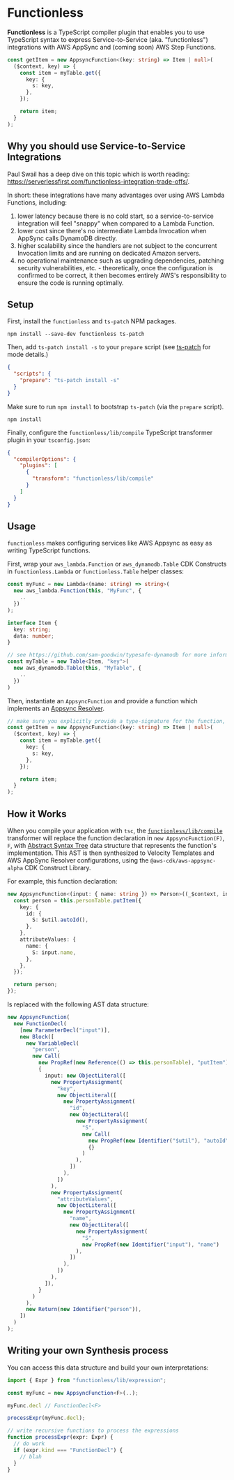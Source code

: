 # Functionless

**Functionless** is a TypeScript compiler plugin that enables you to use TypeScript syntax to express Service-to-Service (aka. "functionless") integrations with AWS AppSync and (coming soon) AWS Step Functions.

```ts
const getItem = new AppsyncFunction<(key: string) => Item | null>(
  ($context, key) => {
    const item = myTable.get({
      key: {
        s: key,
      },
    });

    return item;
  }
);
```

## Why you should use Service-to-Service Integrations

Paul Swail has a deep dive on this topic which is worth reading: https://serverlessfirst.com/functionless-integration-trade-offs/.

In short: these integrations have many advantages over using AWS Lambda Functions, including:

1. lower latency because there is no cold start, so a service-to-service integration will feel "snappy" when compared to a Lambda Function.
2. lower cost since there's no intermediate Lambda Invocation when AppSync calls DynamoDB directly.
3. higher scalability since the handlers are not subject to the concurrent Invocation limits and are running on dedicated Amazon servers.
4. no operational maintenance such as upgrading dependencies, patching security vulnerabilities, etc. - theoretically, once the configuration is confirmed to be correct, it then becomes entirely AWS's responsibility to ensure the code is running optimally.

## Setup

First, install the `functionless` and `ts-patch` NPM packages.

```shell
npm install --save-dev functionless ts-patch
```

Then, add `ts-patch install -s` to your `prepare` script (see [ts-patch](https://github.com/nonara/ts-patch) for mode details.)

```json
{
  "scripts": {
    "prepare": "ts-patch install -s"
  }
}
```

Make sure to run `npm install` to bootstrap `ts-patch` (via the `prepare` script).

```shell
npm install
```

Finally, configure the `functionless/lib/compile` TypeScript transformer plugin in your `tsconfig.json`:

```json
{
  "compilerOptions": {
    "plugins": [
      {
        "transform": "functionless/lib/compile"
      }
    ]
  }
}
```

## Usage

`functionless` makes configuring services like AWS Appsync as easy as writing TypeScript functions.

First, wrap your `aws_lambda.Function` or `aws_dynamodb.Table` CDK Constructs in `functionless.Lambda` or `functionless.Table` helper classes:

```ts
const myFunc = new Lambda<(name: string) => string>(
  new aws_lambda.Function(this, "MyFunc", {
    ..
  })
);

interface Item {
  key: string;
  data: number;
}

// see https://github.com/sam-goodwin/typesafe-dynamodb for more information on type-safe DynamoDB Tables.
const myTable = new Table<Item, "key">(
  new aws_dynamodb.Table(this, "MyTable", {
    ..
  })
)
```

Then, instantiate an `AppsyncFunction` and provide a function which implements an [Appsync Resolver](https://docs.aws.amazon.com/appsync/latest/devguide/configuring-resolvers.html).

```ts
// make sure you explicitly provide a type-signature for the function, or else the compiler transformer will not function
const getItem = new AppsyncFunction<(key: string) => Item | null>(
  ($context, key) => {
    const item = myTable.get({
      key: {
        s: key,
      },
    });

    return item;
  }
);
```

## How it Works

When you compile your application with `tsc`, the [`functionless/lib/compile`](./src/compile.ts) transformer will replace the function declaration in `new AppsyncFunction(F)`, `F`, with [Abstract Syntax Tree](./src/expression.ts) data structure that represents the function's implementation. This AST is then synthesized to Velocity Templates and AWS AppSync Resolver configurations, using the `@aws-cdk/aws-appsync-alpha` CDK Construct Library.

For example, this function declaration:

```ts
new AppsyncFunction<(input: { name: string }) => Person>((_$context, input) => {
  const person = this.personTable.putItem({
    key: {
      id: {
        S: $util.autoId(),
      },
    },
    attributeValues: {
      name: {
        S: input.name,
      },
    },
  });

  return person;
});
```

Is replaced with the following AST data structure:

```ts
new AppsyncFunction(
  new FunctionDecl(
    [new ParameterDecl("input")],
    new Block([
      new VariableDecl(
        "person",
        new Call(
          new PropRef(new Reference(() => this.personTable), "putItem"),
          {
            input: new ObjectLiteral([
              new PropertyAssignment(
                "key",
                new ObjectLiteral([
                  new PropertyAssignment(
                    "id",
                    new ObjectLiteral([
                      new PropertyAssignment(
                        "S",
                        new Call(
                          new PropRef(new Identifier("$util"), "autoId"),
                          {}
                        )
                      ),
                    ])
                  ),
                ])
              ),
              new PropertyAssignment(
                "attributeValues",
                new ObjectLiteral([
                  new PropertyAssignment(
                    "name",
                    new ObjectLiteral([
                      new PropertyAssignment(
                        "S",
                        new PropRef(new Identifier("input"), "name")
                      ),
                    ])
                  ),
                ])
              ),
            ]),
          }
        )
      ),
      new Return(new Identifier("person")),
    ])
  )
);
```

## Writing your own Synthesis process

You can access this data structure and build your own interpretations:

```ts
import { Expr } from "functionless/lib/expression";

const myFunc = new AppsyncFunction<F>(..);

myFunc.decl // FunctionDecl<F>

processExpr(myFunc.decl);

// write recursive functions to process the expressions
function processExpr(expr: Expr) {
  // do work
  if (expr.kind === "FunctionDecl") {
    // blah
  }
}
```
